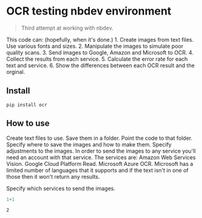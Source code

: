 # OCR testing nbdev environment
> Third attempt at working with nbdev.


This code can: (hopefully, when it's done.)
    1. Create images from text files. Use various fonts and sizes.
    2. Manipulate the images to simulate poor quality scans.
    3. Send images to Google, Amazon and Microsoft to OCR.
    4. Collect the results from each service.
    5. Calculate the error rate for each text and service.
    6. Show the differences between each OCR result and the orginal.

## Install

`pip install ocr`

## How to use


Create text files to use. Save them in a folder. Point the code to that folder. Specify where to save the images and how to make them.
Specify adjustments to the images.
In order to send the images to any service you'll need an account with that service. The services are: Amazon Web Services Vision. Google Cloud Platform Read. Microsoft Azure OCR. Microsoft has a limited number of languages that it supports and if the text isn't in one of those then it won't return any results.

Specify which services to send the images.



```python
1+1
```




    2



